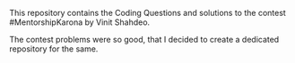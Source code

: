 This repository contains the Coding Questions and solutions to the contest #MentorshipKarona by Vinit Shahdeo.

The contest problems were so good, that I decided to create a dedicated repository for the same.
